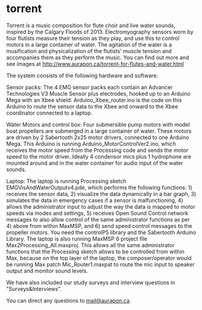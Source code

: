 # torrent
Torrent is a music composition for flute choir and live water sounds, inspired by the Calgary Floods of 2013. Electromyography sensors worn by four flutists measure their tension as they play, and use this to control motors in a large container of water. The agitation of the water is a musification and physicalization of the flutists' muscle tension and accompanies them as they perform the music. You can find out more and see images at http://www.aurapon.ca/torrent-for-flutes-and-water.html

The system consists of the following hardware and software:

Sensor packs:
The 4 EMG sensor packs each contain an Advancer Technologies V3 Muscle Sensor plus electrodes, hooked up to an Arduino Mega with an Xbee shield. Arduino_Xbee_router.ino is the code on this Arduino to route the sensor data to the Xbee and onward to the Xbee coordinator connected to a laptop.

Water Motors and control box: 
Four submersible pump motors with model boat propellers are submerged in a large container of water. These motors are driven by 2  Sabertooth 2x25 motor drivers, connected to one Arduino Mega. This Arduino is running Arduino_MotorControlVer2.ino, which receives the motor speed from the Processing code and sends the motor speed to the motor driver. Ideally 4 condensor mics plus 1 hydrophone are mounted around and in the water container for audio input of the water sounds. 

Laptop:
The laptop is running Processing sketch EMGVisAndWaterOutputv4.pde, which performs the following functions: 1) receives the sensor data, 2) visualize the data dynamically in a bar graph, 3) simulates the data in emergency cases if a sensor is malfunctioning, 4) allows the administrator input to adjust the way the data is mapped to motor speeds via modes and settings, 5) receives Open Sound Control network messages to also allow control of the same administrator functions as per 4) above from within MaxMSP, and 6) send speed control messages to the propeller motors. You need the controlP5 library and the Sabertooth Arduino Library.
The laptop is also running MaxMSP 6 project file Max2Processing_All.maxproj. This allows all the same administrator functions that the Processing sketch allows to be controlled from within Max, because on the top layer of the laptop, the composer/operator would be running Max patch Mic_Router1.maxpat to route the mic input to speaker output and monitor sound levels.

We have also included our study surveys and interview questions in "Surveys&Interviews".

You can direct any questions to mail@aurapon.ca.
